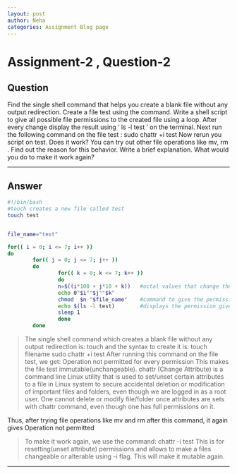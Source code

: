 ```yaml
---
layout: post
author: Neha
categories: Assignment Blog page
---
```


# Assignment-2 , Question-2

## Question
Find the single shell command that helps you create a blank file without any output redirection.
Create a file test using the command.  Write a shell script to give
all possible file permissions to the created file using a loop.  After every change display the result using ‘ ls -l test ’ on the terminal.
Next run the following command on the file test :
sudo chattr +i test
Now rerun you script on test.  Does it work?  You can try out other file operations like mv, rm
. Find out the reason for this behavior.  Write a brief explanation.  What would you do to make it work again?


---


## Answer


```bash
#!/bin/bash
#touch creates a new file called test
touch test


file_name="test"

for(( i = 0; i <= 7; i++ ))
do
        for(( j = 0; j <= 7; j++ ))
        do
                for(( k = 0; k <= 7; k++ ))
                do
                n=$((i*100 + j*10 + k))   #octal values that change the permissions on the file
                echo 0"$i""$j""$k"
                chmod  $n "$file_name"    #command to give the permission.
                echo $(ls -l test)        #displays the permission given to file.
                sleep 1
                done
        done

```

>The single shell command which creates a blank file without any output redirection is:  touch  and the syntax to create it is:
touch filename
sudo chattr +i test
After running this command on the file test, we get:
Operation not permitted for every permission
This makes the file test immutable(unchangeable). chattr (Change Attribute) is a command line Linux utility that is used to set/unset certain attributes to a file in Linux system to secure accidental deletion or modification of important files and folders, even though we are logged in as a root user.
One cannot delete or modify file/folder once attributes are sets with chattr command, even though one has full permissions on it.

Thus, after trying file operations like mv and rm after this command, it again gives
Operation not permitted

>To make it work again, we use the command:
chattr -i test 
This is for resetting(unset attribute) permissions and allows to make a files changeable or alterable using -i flag. This will make it mutable again.


---

